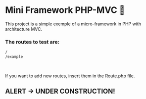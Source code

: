 # Mini Framework PHP-MVC 🐘
This project is a simple exemple of a micro-framework in PHP with architecture MVC.

### The routes to test are: 
```sh
/
/example
```
<br>

If you want to add new routes, insert them in the Route.php file.

## ALERT -> UNDER CONSTRUCTION!

